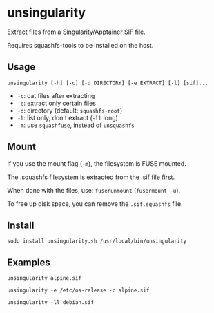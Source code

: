 # unsingularity

Extract files from a Singularity/Apptainer SIF file.

Requires squashfs-tools to be installed on the host.

## Usage

`unsingularity [-h] [-c] [-d DIRECTORY] [-e EXTRACT] [-l] [sif]...`

* `-c`: cat files after extracting
* `-e`: extract only certain files
* `-d`: directory (default: `squashfs-root`)
* `-l`: list only, don't extract (`-ll` long)
* `-m`: use `squashfuse`, instead of `unsquashfs`

## Mount

If you use the mount flag (`-m`), the filesystem is FUSE mounted.

The .squashfs filesystem is extracted from the .sif file first.

When done with the files, use: `fuserunmount` (`fusermount -u`).

To free up disk space, you can remove the `.sif.squashfs` file.

## Install

`sudo install unsingularity.sh /usr/local/bin/unsingularity`

## Examples

`unsingularity alpine.sif`

`unsingularity -e /etc/os-release -c alpine.sif`

`unsingularity -ll debian.sif`

